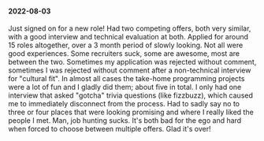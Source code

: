 #### 2022-08-03

Just signed on for a new role! Had two competing offers, both very similar, with a good interview and technical evaluation at both. Applied for around 15 roles altogether, over a 3 month period of slowly looking. Not all were good experiences. Some recruiters suck, some are awesome, most are between the two. Sometimes my application was rejected without comment, sometimes I was rejected without comment after a non-technical interview for "cultural fit". In almost all cases the take-home programming projects were a lot of fun and I gladly did them; about five in total. I only had one interview that asked "gotcha" trivia questions (like fizzbuzz), which caused me to immediately disconnect from the process. Had to sadly say no to three or four places that were looking promising and where I really liked the people I met. Man, job hunting sucks. It's both bad for the ego and hard when forced to choose between multiple offers. Glad it's over!